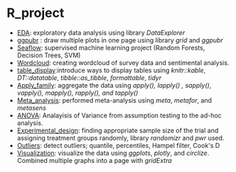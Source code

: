 # R_project
  - [EDA](EDA): exploratory data analysis using library *DataExplorer*
  - <a href="https://github.com/dana6691/R_projects/blob/master/ggpubr%20package/ggpubr%20package.Rmd">ggpubr</a> : draw multiple plots in one page using library *grid* and *ggpubr*
  - [Seaflow](Seaflow): supervised machine learning project (Random Forests, Decision Trees, SVM)
  - [Wordcloud](Wordcloud): creating wordcloud of survey data and sentimental analysis.
  - [table_display](table_display):introduce ways to display tables using *knitr::kable*, *DT::datatable*, *tibble::as_tibble*, *formattable*, *tidyr*
  - [Apply_family](Apply_family): aggregate the data using *apply(), lapply() , sapply(), vapply(), mapply(), rapply(), and tapply()* 
  - [Meta_analysis](Meta_analysis): performed meta-analysis using *meta*, *metafor*, and *metasens*  
  - [ANOVA](ANOVA): Analayisis of Variance from assumption testing to the ad-hoc analysis.
  - [Experimental_design](Experimental_design): finding appropriate sample size of the trial and assigning treatment groups randomly, library *randomizr* and *pwr* used.  
  - [Outliers](Outliers): detect outliers; quantile, percentiles, Hampel filter, Cook's D    
  - [Visualization](Visualization): visualize the data using *ggplots*, *plotly*, and *circlize*. Combined multiple graphs into a page with *gridExtra*
